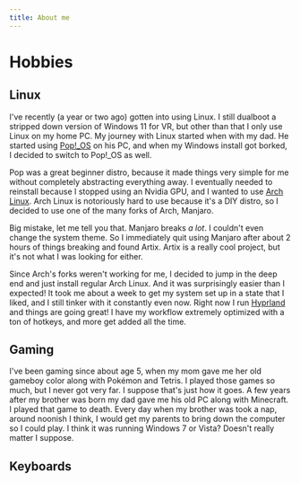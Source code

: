 ```yaml
---
title: About me
---
```




# Hobbies

## Linux

I've recently (a year or two ago) gotten into using Linux. I still dualboot a stripped down version of Windows 11 for VR, but other than that I only use Linux on my home PC. My journey with Linux started when with my dad. He started using [Pop!_OS](https://pop.system76.com) on his PC, and when my Windows install got borked, I decided to switch to Pop!_OS as well.

Pop was a great beginner distro, because it made things very simple for me without completely abstracting everything away. I eventually needed to reinstall because I stopped using an Nvidia GPU, and I wanted to use [Arch Linux](https://archlinux.org/). Arch Linux is notoriously hard to use because it's a DIY distro, so I decided to use one of the many forks of Arch, Manjaro.

Big mistake, let me tell you that. Manjaro breaks *a lot*. I couldn't even change the system theme. So I immediately quit using Manjaro after about 2 hours of things breaking and found Artix. Artix is a really cool project, but it's not what I was looking for either.

Since Arch's forks weren't working for me, I decided to jump in the deep end and just install regular Arch Linux. And it was surprisingly easier than I expected! It took me about a week to get my system set up in a state that I liked, and I still tinker with it constantly even now. Right now I run [Hyprland](https://hyprland.org/) and things are going great! I have my workflow extremely optimized with a ton of hotkeys, and more get added all the time.

## Gaming

I've been gaming since about age 5, when my mom gave me her old gameboy color along with Pokémon and Tetris. I played those games so much, but I never got very far. I suppose that's just how it goes. A few years after my brother was born my dad gave me his old PC along with Minecraft. I played that game to death. Every day when my brother was took a nap, around noonish I think, I would get my parents to bring down the computer so I could play. I think it was running Windows 7 or Vista? Doesn't really matter I suppose.

## Keyboards
